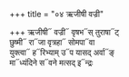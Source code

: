 +++
title = "०४ ऋजीषी वज्री"

+++
ऋजीषी᳓ वज्री᳓ वृषभ᳓स् तुराषा᳓ट्  
छुष्मी᳓ रा᳓जा वृत्रहा᳓ सोमपा᳓वा  
युक्त्वा᳓ ह᳓रिभ्याम् उ᳓प यासद् अर्वा᳓ङ्  
मा᳓ध्यंदिने स᳓वने मत्सद् इ᳓न्द्रः